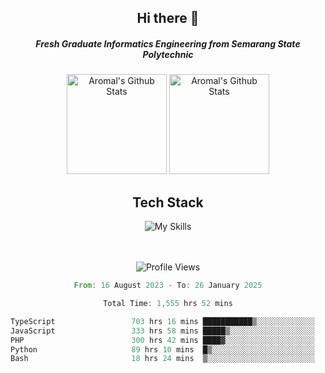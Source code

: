 <div align="center">
  <h2>Hi there 👋</h2>

  <h5>Fresh Graduate Informatics Engineering from Semarang State Polytechnic</h5>

  <img
    height="160"
    alt="Aromal's Github Stats"
    src="https://github-readme-stats.vercel.app/api?username=dafariski77&show_icons=true&theme=tokyonight&count_private=true"
  />
  <img
    alt="Aromal's Github Stats"
    height="160"
    src="https://github-readme-stats.vercel.app/api/top-langs/?username=dafariski77&layout=compact&theme=tokyonight"
  />

  <h2>Tech Stack</h2>
  
![My Skills](https://simpleskill.icons.workers.dev/svg?i=typescript,next.js,react,tailwindcss,shadcnui,reactquery,prisma,socketdotio,zod)

  <br /><br />
  <img src="https://komarev.com/ghpvc/?username=dafariski77&abbreviated=true" alt="Profile Views">
    
  <!--START_SECTION:waka-->

```rust
From: 16 August 2023 - To: 26 January 2025

Total Time: 1,555 hrs 52 mins

TypeScript                 703 hrs 16 mins ███████████▒░░░░░░░░░░░░░   44.76 %
JavaScript                 333 hrs 58 mins █████▒░░░░░░░░░░░░░░░░░░░   21.25 %
PHP                        300 hrs 42 mins ████▓░░░░░░░░░░░░░░░░░░░░   19.14 %
Python                     89 hrs 10 mins  █▒░░░░░░░░░░░░░░░░░░░░░░░   05.67 %
Bash                       18 hrs 24 mins  ▒░░░░░░░░░░░░░░░░░░░░░░░░   01.17 %
```

<!--END_SECTION:waka-->
</div>
